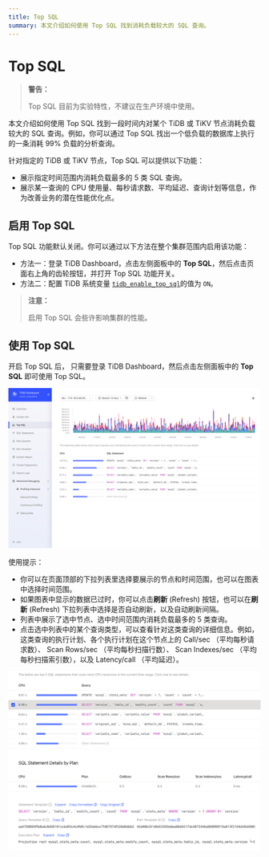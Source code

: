```yaml
---
title: Top SQL
summary: 本文介绍如何使用 Top SQL 找到消耗负载较大的 SQL 查询。
---
```


# Top SQL

> **警告：**
>
> Top SQL 目前为实验特性，不建议在生产环境中使用。

本文介绍如何使用 Top SQL 找到一段时间内对某个 TiDB 或 TiKV 节点消耗负载较大的 SQL 查询。例如，你可以通过 Top SQL 找出一个低负载的数据库上执行的一条消耗 99% 负载的分析查询。

针对指定的 TiDB 或 TiKV 节点，Top SQL 可以提供以下功能：

* 展示指定时间范围内消耗负载最多的 5 类 SQL 查询。
* 展示某一查询的 CPU 使用量、每秒请求数、平均延迟、查询计划等信息，作为改善业务的潜在性能优化点。

## 启用 Top SQL

Top SQL 功能默认关闭。你可以通过以下方法在整个集群范围内启用该功能：

- 方法一：登录 TiDB Dashboard，点击左侧面板中的 **Top SQL**，然后点击页面右上角的齿轮按钮，并打开 Top SQL 功能开关。
- 方法二：配置 TiDB 系统变量 [`tidb_enable_top_sql`](/system-variables.md#tidb_enable_top_sql-从-v540-版本开始引入)的值为 `ON`。

> **注意：**
>
> 启用 Top SQL 会些许影响集群的性能。

## 使用 Top SQL

开启 Top SQL 后， 只需要登录 TiDB Dashboard，然后点击左侧面板中的 **Top SQL** 即可使用 Top SQL。

![Top SQL](/media/dashboard/top-sql-overview.png)

使用提示：

* 你可以在页面顶部的下拉列表里选择要展示的节点和时间范围，也可以在图表中选择时间范围。
* 如果图表中显示的数据已过时，你可以点击**刷新** (Refresh) 按钮，也可以在**刷新** (Refresh) 下拉列表中选择是否自动刷新，以及自动刷新间隔。
* 列表中展示了选中节点、选中时间范围内消耗负载最多的 5 类查询。
* 点击选中列表中的某个查询类型，可以查看针对这类查询的详细信息。例如，这类查询的执行计划、各个执行计划在这个节点上的 Call/sec （平均每秒请求数）、 Scan Rows/sec （平均每秒扫描行数）、 Scan Indexes/sec （平均每秒扫描索引数），以及 Latency/call （平均延迟）。

![Top SQL Details](/media/dashboard/top-sql-details.png)
